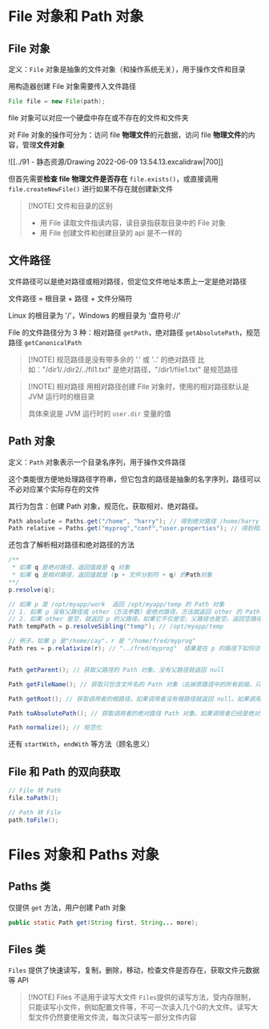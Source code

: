 
# File 对象和 Path 对象

## File 对象

定义：`File` 对象是抽象的文件对象（和操作系统无关），用于操作文件和目录

用构造器创建 File 对象需要传入文件路径

```java
File file = new File(path);
```

file 对象可以对应一个硬盘中存在或不存在的文件和文件夹


对 File 对象的操作可分为：访问 file **物理文件**的元数据，访问 file **物理文件**的内容，管理**文件对象**

![[../91 - 静态资源/Drawing 2022-06-09 13.54.13.excalidraw|700]]

但首先需要**检查 file 物理文件是否存在** `file.exists()`，或直接调用 `file.createNewFile()` 进行如果不存在就创建新文件



> [!NOTE] 文件和目录的区别
> - 用 File 读取文件指读内容，读目录指获取目录中的 File 对象
> - 用 File 创建文件和创建目录的 api 是不一样的



## 文件路径

文件路径可以是绝对路径或相对路径，但定位文件地址本质上一定是绝对路径

文件路径 = 根目录 + 路径 + 文件分隔符

Linux 的根目录为 '/'，Windows 的根目录为 '盘符号://'


File 的文件路径分为 3 种：相对路径 `getPath`，绝对路径 `getAbsolutePath`，规范路径 `getCanonicalPath`


> [!NOTE] 规范路径是没有带多余的 '.' 或 '..' 的绝对路径
> 比如："/dir1/./dir2/../fil1.txt" 是绝对路径，"/dir1/file1.txt" 是规范路径


> [!NOTE] 相对路径
> 用相对路径创建 File 对象时，使用的相对路径默认是 JVM 运行时的根目录
> 
> 具体来说是 JVM 运行时的 `user.dir` 变量的值


## Path 对象

定义：`Path` 对象表示一个目录名序列，用于操作文件路径

这个类能很方便地处理路径字符串，但它包含的路径是抽象的名字序列，路径可以不必对应某个实际存在的文件

其行为包含：创建 Path 对象，规范化，获取相对、绝对路径。

```java
Path absolute = Paths.get("/home", "harry"); // 得到绝对路径 /home/harry
Path relative = Paths.get("myprog","conf","user.properties"); // 得到相对路径 myprog/conf/user.properties 
```

还包含了解析相对路径和绝对路径的方法

```java
/**
 * 如果 q 是绝对路径，返回值就是 q 对象
 * 如果 q 是相对路径，返回值就是 (p + 文件分割符 + q) 的Path对象
**/
p.resolve(q);
```

```java
// 如果 p 是 /opt/myapp/work  返回 /opt/myapp/temp 的 Path 对象
// 1. 如果 p 没有父路径或 other（方法参数）是绝对路径，方法就返回 other 的 Path 对象
// 2. 如果 other 是空，就返回 p 的父路径。如果它不仅是空，父路径也是空，返回空路径  空——""
Path tempPath = p.resolveSibling("temp"); // /opt/myapp/temp
```

```java
// 例子。如果 p 是"/home/cay"，r 是 "/home/fred/myprog"
Path res = p.relativize(r); // "../fred/myprog"  结果是在 p 的路径下如何访问到 r 的路径
```

```java

Path getParent(); // 获取父路径的 Path 对象。没有父路径就返回 null

Path getFileName(); // 获取只包含文件名的 Path 对象（去掉原路径中的所有前缀，只剩下最后一个文件分隔符后的字符串）

Path getRoot(); // 获取调用者的根路径。如果调用者没有根路径就返回 null。如果调用者是相对路径，默认是没有根路径的

Path toAbsolutePath(); // 获取调用者的绝对路径 Path 对象。如果调用者已经是绝对路径返回原对象，否则尝试获取绝对路径，如果获取不到就抛错

Path normalize(); // 规范化

```

还有 `startWith`，`endWith` 等方法（顾名思义）


## File 和 Path 的双向获取

```java
// File 转 Path
file.toPath();
```

```java
// Path 转 File
path.toFile();
```


# Files 对象和 Paths 对象


## Paths 类

仅提供 `get` 方法，用户创建 Path 对象

```java
public static Path get(String first, String... more);
```


## Files 类

`Files` 提供了快速读写，复制，删除，移动，检查文件是否存在，获取文件元数据等 API



> [!NOTE] Files 不适用于读写大文件
> `Files`提供的读写方法，受内存限制，只能读写小文件，例如配置文件等，不可一次读入几个G的大文件。读写大型文件仍然要使用文件流，每次只读写一部分文件内容

